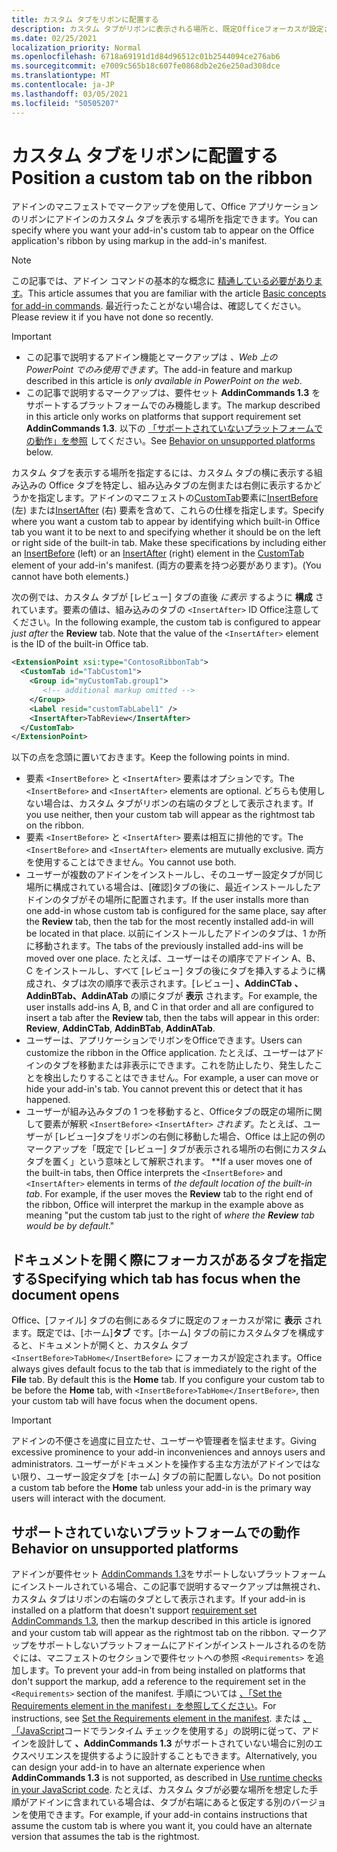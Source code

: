 ```yaml
---
title: カスタム タブをリボンに配置する
description: カスタム タブがリボンに表示される場所と、既定Officeフォーカスが設定されているかどうかを制御する方法について説明します。
ms.date: 02/25/2021
localization_priority: Normal
ms.openlocfilehash: 6718a69191d1d84d96512c01b2544094ce276ab6
ms.sourcegitcommit: e7009c565b18c607fe0868db2e26e250ad308dce
ms.translationtype: MT
ms.contentlocale: ja-JP
ms.lasthandoff: 03/05/2021
ms.locfileid: "50505207"
---
```

# <a name="position-a-custom-tab-on-the-ribbon"></a><span data-ttu-id="7967d-103">カスタム タブをリボンに配置する</span><span class="sxs-lookup"><span data-stu-id="7967d-103">Position a custom tab on the ribbon</span></span>

<span data-ttu-id="7967d-104">アドインのマニフェストでマークアップを使用して、Office アプリケーションのリボンにアドインのカスタム タブを表示する場所を指定できます。</span><span class="sxs-lookup"><span data-stu-id="7967d-104">You can specify where you want your add-in's custom tab to appear on the Office application's ribbon by using markup in the add-in's manifest.</span></span>

> [!NOTE]
> <span data-ttu-id="7967d-105">この記事では、アドイン コマンドの基本的な概念に [精通している必要があります](add-in-commands.md)。</span><span class="sxs-lookup"><span data-stu-id="7967d-105">This article assumes that you are familiar with the article [Basic concepts for add-in commands](add-in-commands.md).</span></span> <span data-ttu-id="7967d-106">最近行ったことがない場合は、確認してください。</span><span class="sxs-lookup"><span data-stu-id="7967d-106">Please review it if you have not done so recently.</span></span>

> [!IMPORTANT]
>
> - <span data-ttu-id="7967d-107">この記事で説明するアドイン機能とマークアップは *、Web 上の PowerPoint でのみ使用できます*。</span><span class="sxs-lookup"><span data-stu-id="7967d-107">The add-in feature and markup described in this article is *only available in PowerPoint on the web*.</span></span>
> - <span data-ttu-id="7967d-108">この記事で説明するマークアップは、要件セット **AddinCommands 1.3** をサポートするプラットフォームでのみ機能します。</span><span class="sxs-lookup"><span data-stu-id="7967d-108">The markup described in this article only works on platforms that support requirement set **AddinCommands 1.3**.</span></span> <span data-ttu-id="7967d-109">以下の [「サポートされていないプラットフォームでの動作」を参照](#behavior-on-unsupported-platforms) してください。</span><span class="sxs-lookup"><span data-stu-id="7967d-109">See [Behavior on unsupported platforms](#behavior-on-unsupported-platforms) below.</span></span>

<span data-ttu-id="7967d-110">カスタム タブを表示する場所を指定するには、カスタム タブの横に表示する組み込みの Office タブを特定し、組み込みタブの左側または右側に表示するかどうかを指定します。アドインのマニフェストの[CustomTab](../reference/manifest/customtab.md)要素に[InsertBefore](../reference/manifest/customtab.md#insertbefore) (左) または[InsertAfter](../reference/manifest/customtab.md#insertafter) (右) 要素を含めて、これらの仕様を指定します。</span><span class="sxs-lookup"><span data-stu-id="7967d-110">Specify where you want a custom tab to appear by identifying which built-in Office tab you want it to be next to and specifying whether it should be on the left or right side of the built-in tab. Make these specifications by including either an [InsertBefore](../reference/manifest/customtab.md#insertbefore) (left) or an [InsertAfter](../reference/manifest/customtab.md#insertafter) (right) element in the [CustomTab](../reference/manifest/customtab.md) element of your add-in's manifest.</span></span> <span data-ttu-id="7967d-111">(両方の要素を持つ必要があります)。</span><span class="sxs-lookup"><span data-stu-id="7967d-111">(You cannot have both elements.)</span></span>

<span data-ttu-id="7967d-112">次の例では、カスタム タブが [レビュー] タブの直後 *に表示* するように **構成** されています。要素の値は、組み込みのタブの `<InsertAfter>` ID Office注意してください。</span><span class="sxs-lookup"><span data-stu-id="7967d-112">In the following example, the custom tab is configured to appear *just after* the **Review** tab. Note that the value of the `<InsertAfter>` element is the ID of the built-in Office tab.</span></span> 

```xml
<ExtensionPoint xsi:type="ContosoRibbonTab">
  <CustomTab id="TabCustom1">
    <Group id="myCustomTab.group1">
       <!-- additional markup omitted -->
    </Group>
    <Label resid="customTabLabel1" />
    <InsertAfter>TabReview</InsertAfter>
  </CustomTab>
</ExtensionPoint>
```

<span data-ttu-id="7967d-113">以下の点を念頭に置いておきます。</span><span class="sxs-lookup"><span data-stu-id="7967d-113">Keep the following points in mind.</span></span>

- <span data-ttu-id="7967d-114">要素  `<InsertBefore>` と  `<InsertAfter>` 要素はオプションです。</span><span class="sxs-lookup"><span data-stu-id="7967d-114">The  `<InsertBefore>` and  `<InsertAfter>` elements are optional.</span></span> <span data-ttu-id="7967d-115">どちらも使用しない場合は、カスタム タブがリボンの右端のタブとして表示されます。</span><span class="sxs-lookup"><span data-stu-id="7967d-115">If you use neither, then your custom tab will appear as the rightmost tab on the ribbon.</span></span>
- <span data-ttu-id="7967d-116">要素  `<InsertBefore>` と  `<InsertAfter>` 要素は相互に排他的です。</span><span class="sxs-lookup"><span data-stu-id="7967d-116">The  `<InsertBefore>` and  `<InsertAfter>` elements are mutually exclusive.</span></span> <span data-ttu-id="7967d-117">両方を使用することはできません。</span><span class="sxs-lookup"><span data-stu-id="7967d-117">You cannot use both.</span></span>
- <span data-ttu-id="7967d-118">ユーザーが複数のアドインをインストールし、そのユーザー設定タブが同じ場所に構成されている場合は、[確認]タブの後に、最近インストールしたアドインのタブがその場所に配置されます。</span><span class="sxs-lookup"><span data-stu-id="7967d-118">If the user installs more than one add-in whose custom tab is configured for the same place, say after the **Review** tab, then the tab for the most recently installed add-in will be located in that place.</span></span> <span data-ttu-id="7967d-119">以前にインストールしたアドインのタブは、1 か所に移動されます。</span><span class="sxs-lookup"><span data-stu-id="7967d-119">The tabs of the previously installed add-ins will be moved over one place.</span></span> <span data-ttu-id="7967d-120">たとえば、ユーザーはその順序でアドイン A、B、C をインストールし、すべて [レビュー] タブの後にタブを挿入するように構成され、タブは次の順序で表示されます。[レビュー] **、AddinCTab** **、AddinBTab、AddinATab** の順にタブが **表示** されます。</span><span class="sxs-lookup"><span data-stu-id="7967d-120">For example, the user installs add-ins A, B, and C in that order and all are configured to insert a tab after the **Review** tab, then the tabs will appear in this order: **Review**, **AddinCTab**, **AddinBTab**, **AddinATab**.</span></span>
- <span data-ttu-id="7967d-121">ユーザーは、アプリケーションでリボンをOfficeできます。</span><span class="sxs-lookup"><span data-stu-id="7967d-121">Users can customize the ribbon in the Office application.</span></span> <span data-ttu-id="7967d-122">たとえば、ユーザーはアドインのタブを移動または非表示にできます。これを防止したり、発生したことを検出したりすることはできません。</span><span class="sxs-lookup"><span data-stu-id="7967d-122">For example, a user can move or hide your add-in's tab. You cannot prevent this or detect that it has happened.</span></span>
- <span data-ttu-id="7967d-123">ユーザーが組み込みタブの 1 つを移動すると、Officeタブの既定の場所に関して要素が解釈 `<InsertBefore>` `<InsertAfter>` *されます*。たとえば、ユーザーが [レビュー]タブをリボンの右側に移動した場合、Office は上記の例のマークアップを「既定で [レビュー] タブが表示される場所の右側にカスタム タブを置く」という意味として解釈されます。 \*\*</span><span class="sxs-lookup"><span data-stu-id="7967d-123">If a user moves one of the built-in tabs, then Office interprets the `<InsertBefore>` and  `<InsertAfter>` elements in terms of *the default location of the built-in tab*. For example, if the user moves the **Review** tab to the right end of the ribbon, Office will interpret the markup in the example above as meaning "put the custom tab just to the right of *where the **Review** tab would be by default*."</span></span>

## <a name="specifying-which-tab-has-focus-when-the-document-opens"></a><span data-ttu-id="7967d-124">ドキュメントを開く際にフォーカスがあるタブを指定する</span><span class="sxs-lookup"><span data-stu-id="7967d-124">Specifying which tab has focus when the document opens</span></span>

<span data-ttu-id="7967d-125">Office、[ファイル] タブの右側にあるタブに既定のフォーカスが常に **表示** されます。既定では、[ホーム]**タブ** です。[ホーム] タブの前にカスタムタブを構成すると、ドキュメントが開くと、カスタム タブ `<InsertBefore>TabHome</InsertBefore>` にフォーカスが設定されます。</span><span class="sxs-lookup"><span data-stu-id="7967d-125">Office always gives default focus to the tab that is immediately to the right of the **File** tab. By default this is the **Home** tab. If you configure your custom tab to be before the **Home** tab, with `<InsertBefore>TabHome</InsertBefore>`, then your custom tab will have focus when the document opens.</span></span>

> [!IMPORTANT]
> <span data-ttu-id="7967d-126">アドインの不便さを過度に目立たせ、ユーザーや管理者を悩ませます。</span><span class="sxs-lookup"><span data-stu-id="7967d-126">Giving excessive prominence to your add-in inconveniences and annoys users and administrators.</span></span> <span data-ttu-id="7967d-127">ユーザーがドキュメントを操作する主な方法がアドインではない限り、ユーザー設定タブを [ホーム] タブの前に配置しない。</span><span class="sxs-lookup"><span data-stu-id="7967d-127">Do not position a custom tab before the **Home** tab unless your add-in is the primary way users will interact with the document.</span></span>

## <a name="behavior-on-unsupported-platforms"></a><span data-ttu-id="7967d-128">サポートされていないプラットフォームでの動作</span><span class="sxs-lookup"><span data-stu-id="7967d-128">Behavior on unsupported platforms</span></span>

<span data-ttu-id="7967d-129">アドインが要件セット [AddinCommands 1.3](../reference/requirement-sets/add-in-commands-requirement-sets.md)をサポートしないプラットフォームにインストールされている場合、この記事で説明するマークアップは無視され、カスタム タブはリボンの右端のタブとして表示されます。</span><span class="sxs-lookup"><span data-stu-id="7967d-129">If your add-in is installed on a platform that doesn't support [requirement set AddinCommands 1.3](../reference/requirement-sets/add-in-commands-requirement-sets.md), then the markup described in this article is ignored and your custom tab will appear as the rightmost tab on the ribbon.</span></span> <span data-ttu-id="7967d-130">マークアップをサポートしないプラットフォームにアドインがインストールされるのを防ぐには、マニフェストのセクションで要件セットへの参照 `<Requirements>` を追加します。</span><span class="sxs-lookup"><span data-stu-id="7967d-130">To prevent your add-in from being installed on platforms that don't support the markup, add a reference to the requirement set in the `<Requirements>` section of the manifest.</span></span> <span data-ttu-id="7967d-131">手順については [、「Set the Requirements element in the manifest」を参照してください](../develop/specify-office-hosts-and-api-requirements.md#set-the-requirements-element-in-the-manifest)。</span><span class="sxs-lookup"><span data-stu-id="7967d-131">For instructions, see [Set the Requirements element in the manifest](../develop/specify-office-hosts-and-api-requirements.md#set-the-requirements-element-in-the-manifest).</span></span> <span data-ttu-id="7967d-132">または [、「JavaScript](../develop/specify-office-hosts-and-api-requirements.md#use-runtime-checks-in-your-javascript-code)コードでランタイム チェックを使用する」の説明に従って、アドインを設計して **、AddinCommands 1.3** がサポートされていない場合に別のエクスペリエンスを提供するように設計することもできます。</span><span class="sxs-lookup"><span data-stu-id="7967d-132">Alternatively, you can design your add-in to have an alternate experience when **AddinCommands 1.3** is not supported, as described in [Use runtime checks in your JavaScript code](../develop/specify-office-hosts-and-api-requirements.md#use-runtime-checks-in-your-javascript-code).</span></span> <span data-ttu-id="7967d-133">たとえば、カスタム タブが必要な場所を想定した手順がアドインに含まれている場合は、タブが右端にあると仮定する別のバージョンを使用できます。</span><span class="sxs-lookup"><span data-stu-id="7967d-133">For example, if your add-in contains instructions that assume the custom tab is where you want it, you could have an alternate version that assumes the tab is the rightmost.</span></span>

